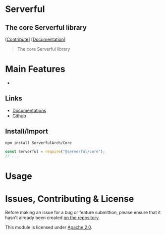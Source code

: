 
# Serverful
## The core Serverful library

[[Contribute](#issues-contributing--license)] [[Documentation](https://github.com/ServerfulArch/Core/blob/v4/Documentation/Index.md)]

> The core Serverful library


# Main Features
* 

## Links
* [Documentations](https://github.com/ServerfulArch/Core/blob/master/Documentation/Index.md)
* [Github](https://github.com/Serverful/Core)

## Install/Import
`npm install ServerfulArch/Core`
```js
const Serverful = require("@serverful/core");
// ...
```


# Usage

# Issues, Contributing & License
Before making an issue for a bug or feature submittion, please ensure that it hasn't already been created [on the repository](https://github.com/ServerfulArch/Core/issues).

This module is licensed under [Apache 2.0](http://www.apache.org/licenses/LICENSE-2.0).
